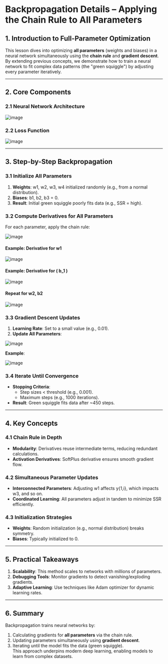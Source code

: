 # Backpropagation Details – Applying the Chain Rule to All Parameters  

## **1. Introduction to Full-Parameter Optimization**  
This lesson dives into optimizing **all parameters** (weights and biases) in a neural network simultaneously using the **chain rule** and **gradient descent**. By extending previous concepts, we demonstrate how to train a neural network to fit complex data patterns (the "green squiggle") by adjusting every parameter iteratively.  

---

## **2. Core Components**  

### **2.1 Neural Network Architecture**  

![image](https://github.com/user-attachments/assets/44e5731b-8196-4ffe-9b4c-2bffdb5b1294)


### **2.2 Loss Function**  

![image](https://github.com/user-attachments/assets/4f20f8e5-1fa1-47d1-b9b8-20fad1bc99cd)


---

## **3. Step-by-Step Backpropagation**  

### **3.1 Initialize All Parameters**  
1. **Weights**: w1, w2, w3, w4 initialized randomly (e.g., from a normal distribution).  
2. **Biases**: b1, b2, b3 = 0.  
3. **Result**: Initial green squiggle poorly fits data (e.g., SSR = high).  

### **3.2 Compute Derivatives for All Parameters**  
For each parameter, apply the chain rule:  

![image](https://github.com/user-attachments/assets/fb7122fe-0333-40cf-8d75-8fa229f20f4d)

#### **Example: Derivative for w1**  

![image](https://github.com/user-attachments/assets/de2cb2f2-1e73-4d79-9186-1daffe6ac6e2)

#### **Example: Derivative for \( b_1 \)**  

![image](https://github.com/user-attachments/assets/5aee6621-a0ea-472a-b0a9-60bb29c5ae96)

#### **Repeat for w2, b2**  

![image](https://github.com/user-attachments/assets/52e0a708-a60e-46c7-9e09-8d6ca0170d62)

### **3.3 Gradient Descent Updates**  
1. **Learning Rate**: Set to a small value (e.g., 0.01).  
2. **Update All Parameters**:  

![image](https://github.com/user-attachments/assets/1bbc9b67-faa0-4c7d-af06-9f1d530024c7)

**Example**:  

![image](https://github.com/user-attachments/assets/51d41b06-5dc9-45de-8631-4ec577887d97)


### **3.4 Iterate Until Convergence**  
- **Stopping Criteria**:  
  - Step sizes < threshold (e.g., 0.001).  
  - Maximum steps (e.g., 1000 iterations).  
- **Result**: Green squiggle fits data after ~450 steps.  

---

## **4. Key Concepts**  

### **4.1 Chain Rule in Depth**  
- **Modularity**: Derivatives reuse intermediate terms, reducing redundant calculations.  
- **Activation Derivatives**: SoftPlus derivative ensures smooth gradient flow.  

### **4.2 Simultaneous Parameter Updates**  
- **Interconnected Parameters**: Adjusting w1 affects y{1,i}, which impacts w3, and so on.  
- **Coordinated Learning**: All parameters adjust in tandem to minimize SSR efficiently.  

### **4.3 Initialization Strategies**  
- **Weights**: Random initialization (e.g., normal distribution) breaks symmetry.  
- **Biases**: Typically initialized to 0.  

---

## **5. Practical Takeaways**  
1. **Scalability**: This method scales to networks with millions of parameters.  
2. **Debugging Tools**: Monitor gradients to detect vanishing/exploding gradients.  
3. **Adaptive Learning**: Use techniques like Adam optimizer for dynamic learning rates.  

---

## **6. Summary**  
Backpropagation trains neural networks by:  
1. Calculating gradients for **all parameters** via the chain rule.  
2. Updating parameters simultaneously using **gradient descent**.  
3. Iterating until the model fits the data (green squiggle).  
This approach underpins modern deep learning, enabling models to learn from complex datasets.  
